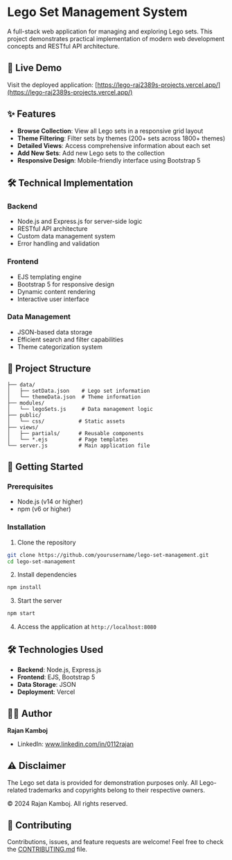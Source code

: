 # Lego Set Management System

A full-stack web application for managing and exploring Lego sets. This project demonstrates practical implementation of modern web development concepts and RESTful API architecture.

## 🚀 Live Demo

Visit the deployed application: [https://lego-raj2389s-projects.vercel.app/](https://lego-raj2389s-projects.vercel.app/)

## ✨ Features

- **Browse Collection**: View all Lego sets in a responsive grid layout
- **Theme Filtering**: Filter sets by themes (200+ sets across 1800+ themes)
- **Detailed Views**: Access comprehensive information about each set
- **Add New Sets**: Add new Lego sets to the collection
- **Responsive Design**: Mobile-friendly interface using Bootstrap 5

## 🛠️ Technical Implementation

### Backend
- Node.js and Express.js for server-side logic
- RESTful API architecture
- Custom data management system
- Error handling and validation

### Frontend
- EJS templating engine
- Bootstrap 5 for responsive design
- Dynamic content rendering
- Interactive user interface

### Data Management
- JSON-based data storage
- Efficient search and filter capabilities
- Theme categorization system

## 📁 Project Structure
```
├── data/
│   ├── setData.json    # Lego set information
│   └── themeData.json  # Theme information
├── modules/
│   └── legoSets.js     # Data management logic
├── public/
│   └── css/           # Static assets
├── views/
│   ├── partials/      # Reusable components
│   └── *.ejs          # Page templates
└── server.js          # Main application file
```

## 🚀 Getting Started

### Prerequisites
- Node.js (v14 or higher)
- npm (v6 or higher)

### Installation

1. Clone the repository
```bash
git clone https://github.com/yourusername/lego-set-management.git
cd lego-set-management
```

2. Install dependencies
```bash
npm install
```

3. Start the server
```bash
npm start
```

4. Access the application at `http://localhost:8080`

## 🛠️ Technologies Used

- **Backend**: Node.js, Express.js
- **Frontend**: EJS, Bootstrap 5
- **Data Storage**: JSON
- **Deployment**: Vercel

## 👨‍💻 Author

**Rajan Kamboj**
- LinkedIn: www.linkedin.com/in/0112rajan

## ⚠️ Disclaimer

The Lego set data is provided for demonstration purposes only. All Lego-related trademarks and copyrights belong to their respective owners.

© 2024 Rajan Kamboj. All rights reserved.

## 🤝 Contributing

Contributions, issues, and feature requests are welcome! Feel free to check the [CONTRIBUTING.md](CONTRIBUTING.md) file. 
